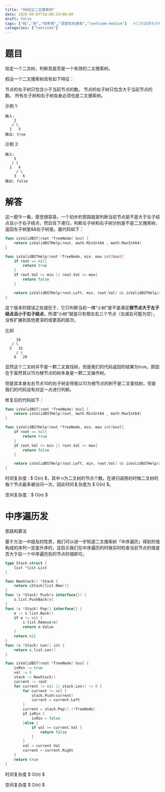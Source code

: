 ```yaml
---
title: "98验证二叉搜索树"
date: 2020-09-07T18:08:53+08:00
draft: false
tags: ["栈","树","哈希表","深度优先搜索","leetcode-medium"]   #[]前面要有空格
categories: ["leetcode"]
---
```


# 题目

给定一个二叉树，判断其是否是一个有效的二叉搜索树。<!--more-->

假设一个二叉搜索树具有如下特征：

节点的左子树只包含小于当前节点的数。
节点的右子树只包含大于当前节点的数。
所有左子树和右子树自身必须也是二叉搜索树。


示例 1:
```
输入:
    2
   / \
  1   3
输出: true
```
示例 2:
```
输入:
    5
   / \
  1   4
     / \
    3   6
输出: false

```





# 解答


这一题乍一看，感觉很容易，一个初步的思路就是判断当前节点是不是大于左子结点且小于右子结点，然后往下递归，判断左子树和右子树分别是不是二叉搜索树，返回左子树是&&右子树是。器代码如下：

```go
func isValidBST(root *TreeNode) bool {
	return isValidBSTHelp(root, math.MinInt64 , math.MaxInt64)
}

func isValidBSTHelp(root *TreeNode, min, max int)bool{
	if root == nil{
		return true
	}
	if root.Val <= min || root.Val >= max{
		return false
	}

	return isValidBSTHelp(root.Left, min, root.Val) && isValidBSTHelp(root.Right, root.Val, max)
}
```

这个版本的错误之处就在于，它只判断当前一棵“小树”是不是满足**根节点大于左子结点且小于右子结点**，所谓“小树”就是只有根左右三个节点（左或右可能为空），没有扩展到其他更深的或更高的层次。

比如

```
	 10
   / \
  5   15
     / \
    6   20
```

显然这个二叉树并不是一颗二叉查找树，但是我们的代码返回的结果为true。原因在于虽然其以15为根节点的树本身是一颗二叉操作树。

但是其本身左右节点10的右子树会导致以10为根节点的树不是二叉查找树，但是我们的代码没有对这一点进行判断。

修复后的代码如下：

```go
func isValidBST(root *TreeNode) bool {
	return isValidBSTHelp(root, math.MinInt64 , math.MaxInt64)
}

func isValidBSTHelp(root *TreeNode, min, max int)bool{
	if root == nil{
		return true
	}
	if root.Val <= min || root.Val >= max{
		return false
	}

	return isValidBSTHelp(root.Left, min, root.Val) && isValidBSTHelp(root.Right, root.Val, max)
}
```



时间复杂度 : $ O(n) $，其中 n为二叉树的节点个数。在递归调用的时候二叉树的每个节点最多被访问一次，因此时间复杂度为 $ O(n) $。

空间复杂度：$ O(n) $



# 中序遍历发

思路和算法

基于方法一中提及的性质，我们可以进一步知道二叉搜索树「中序遍历」得到的值构成的序列一定是升序的，这启示我们在中序遍历的时候实时检查当前节点的值是否大于前一个中序遍历到的节点的值即可。



```go 
type Stack struct {
    list *list.List
}

func NewStack() *Stack {
    return &Stack{list.New()}
}
func (s *Stack) Push(v interface{}) {
    s.list.PushBack(v)
}
func (s *Stack) Pop() interface{} {
    e := s.list.Back()
    if e != nil {
        s.list.Remove(e)
        return e.Value 
    }
    return nil 
}
func (s *Stack) Len() int {
    return s.list.Len()
}

func isValidBST(root *TreeNode) bool {
    isMin := true 
    val := 0 
    stack := NewStack()
    current := root
    for current != nil || stack.Len() != 0 {
        for current != nil {
            stack.Push(current)
            current = current.Left
        }
        current = stack.Pop().(*TreeNode)
        if isMin {
            isMin = false 
        }else {
            if val >= current.Val {
                return false 
            }
        }
        val = current.Val 
        current = current.Right
    }
    return true 
}

```



时间复杂度 $ O(n) $

空间复杂度 $ O(n) $

